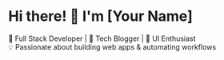 # Hi there! 👋 I'm [Your Name]  
🚀 Full Stack Developer | 📜 Tech Blogger | 🎨 UI Enthusiast  
💡 Passionate about building web apps & automating workflows  
